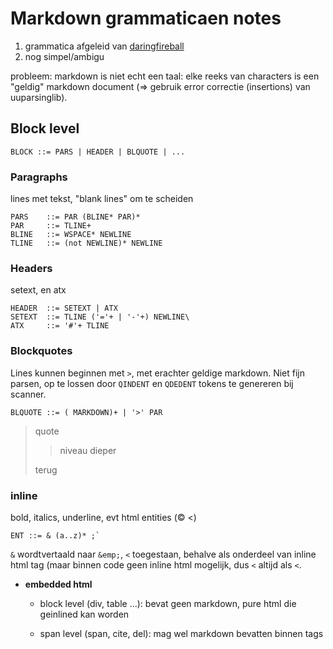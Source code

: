 # Markdown grammaticaen notes

1. grammatica afgeleid van [daringfireball](http://daringfireball.net/projects/markdown/syntax)
2. nog simpel/ambigu

probleem: markdown is niet echt een taal: elke reeks van characters is een "geldig" markdown document (=> gebruik error correctie (insertions) van uuparsinglib). 

## Block level

    BLOCK ::= PARS | HEADER | BLQUOTE | ...

 
### Paragraphs
lines met tekst, "blank lines" om te scheiden
    
    PARS    ::= PAR (BLINE* PAR)*
    PAR     ::= TLINE+
    BLINE   ::= WSPACE* NEWLINE
    TLINE   ::= (not NEWLINE)* NEWLINE


### Headers
setext, en atx

    HEADER  ::= SETEXT | ATX
    SETEXT  ::= TLINE ('='+ | '-'+) NEWLINE\
    ATX     ::= '#'+ TLINE


### Blockquotes 
Lines kunnen beginnen met `>`, met erachter geldige markdown. Niet fijn parsen, op te lossen door `QINDENT` en `QDEDENT` tokens te genereren bij scanner.  

    BLQUOTE ::= ( MARKDOWN)+ | '>' PAR

> quote
> 
>> niveau dieper
>
> terug  



### inline
bold, italics, underline, evt html entities (&copy; &lt;)

    ENT ::= & (a..z)* ;`  

`&` wordtvertaald naar `&emp;`, `<` toegestaan, behalve als onderdeel van inline html tag (maar binnen code geen inline html mogelijk, dus `<` altijd als `<`.



* **embedded html** 
	* block level (div, table ...): bevat geen markdown, pure html die geinlined kan worden
	
	* span level (span, cite, del): mag wel markdown bevatten binnen tags 